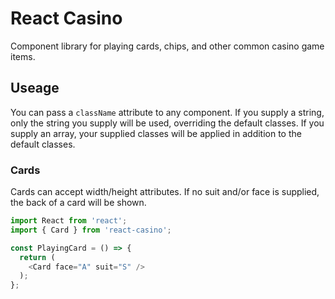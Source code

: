 # React Casino

Component library for playing cards, chips, and other common casino game items.

## Useage

You can pass a `className` attribute to any component. If you supply a string, only the string you supply will be used, overriding the default classes. If you supply an array, your supplied classes will be applied in addition to the default classes.

### Cards

Cards can accept width/height attributes. If no suit and/or face is supplied, the back of a card will be shown.

```js
import React from 'react';
import { Card } from 'react-casino';

const PlayingCard = () => {
  return (
    <Card face="A" suit="S" />
  );
};
```
